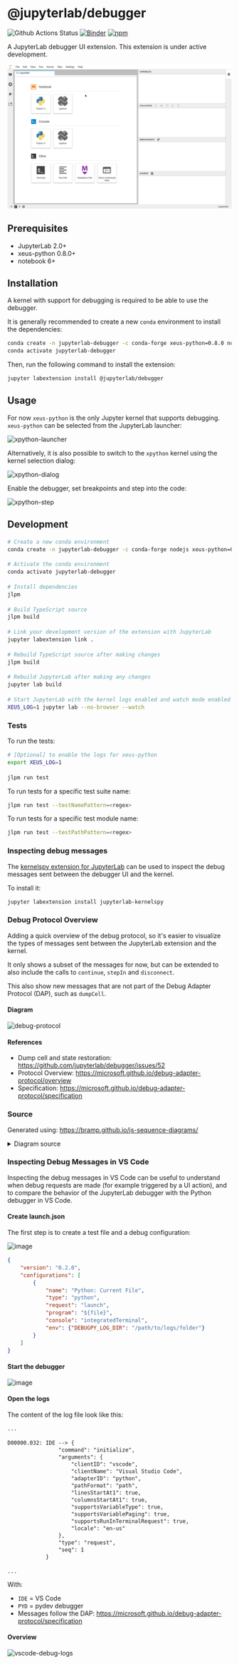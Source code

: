 # @jupyterlab/debugger

![Github Actions Status](https://github.com/jupyterlab/debugger/workflows/Tests/badge.svg)
[![Binder](https://mybinder.org/badge_logo.svg)](https://mybinder.org/v2/gh/jupyterlab/debugger/stable?urlpath=/lab/tree/examples/index.ipynb)
[![npm](https://img.shields.io/npm/v/@jupyterlab/debugger.svg)](https://www.npmjs.com/package/@jupyterlab/debugger)

A JupyterLab debugger UI extension. This extension is under active development.

![screencast](./screencast.gif)

## Prerequisites

- JupyterLab 2.0+
- xeus-python 0.8.0+
- notebook 6+

## Installation

A kernel with support for debugging is required to be able to use the debugger.

It is generally recommended to create a new `conda` environment to install the dependencies:

```bash
conda create -n jupyterlab-debugger -c conda-forge xeus-python=0.8.0 notebook=6 jupyterlab=2 ptvsd nodejs
conda activate jupyterlab-debugger
```

Then, run the following command to install the extension:

```bash
jupyter labextension install @jupyterlab/debugger
```

## Usage

For now `xeus-python` is the only Jupyter kernel that supports debugging. `xeus-python` can be selected from the JupyterLab launcher:

![xpython-launcher](https://user-images.githubusercontent.com/591645/75235047-f8080f00-57bb-11ea-80c1-d422b9ff4ad4.png)

Alternatively, it is also possible to switch to the `xpython` kernel using the kernel selection dialog:

![xpython-dialog](https://user-images.githubusercontent.com/591645/80113902-2bc8a080-8583-11ea-8a8c-c7c0932107ae.gif)

Enable the debugger, set breakpoints and step into the code:

![xpython-step](https://user-images.githubusercontent.com/591645/80114105-70ecd280-8583-11ea-82b1-ca2e84a4ae0f.gif)

## Development

```bash
# Create a new conda environment
conda create -n jupyterlab-debugger -c conda-forge nodejs xeus-python=0.8.0 ptvsd jupyterlab=2

# Activate the conda environment
conda activate jupyterlab-debugger

# Install dependencies
jlpm

# Build TypeScript source
jlpm build

# Link your development version of the extension with JupyterLab
jupyter labextension link .

# Rebuild TypeScript source after making changes
jlpm build

# Rebuild JupyterLab after making any changes
jupyter lab build

# Start JupyterLab with the kernel logs enabled and watch mode enabled
XEUS_LOG=1 jupyter lab --no-browser --watch
```

### Tests

To run the tests:

```bash
# [Optional] to enable the logs for xeus-python
export XEUS_LOG=1

jlpm run test
```

To run tests for a specific test suite name:

```bash
jlpm run test --testNamePattern=<regex>
```

To run tests for a specific test module name:

```bash
jlpm run test --testPathPattern=<regex>
```

### Inspecting debug messages

The [kernelspy extension for JupyterLab](https://github.com/vidartf/jupyterlab-kernelspy) can be used to inspect the debug messages sent between the debugger UI and the kernel.

To install it:

```bash
jupyter labextension install jupyterlab-kernelspy
```

### Debug Protocol Overview

Adding a quick overview of the debug protocol, so it's easier to visualize the types of messages sent between the JupyterLab extension and the kernel.

It only shows a subset of the messages for now, but can be extended to also include the calls to `continue`, `stepIn` and `disconnect`.

This also show new messages that are not part of the Debug Adapter Protocol (DAP), such as `dumpCell`.

#### Diagram

![debug-protocol](https://user-images.githubusercontent.com/591645/71578708-926c0f00-2af9-11ea-81cf-dab838f3dc76.png)

#### References

- Dump cell and state restoration: https://github.com/jupyterlab/debugger/issues/52
- Protocol Overview: https://microsoft.github.io/debug-adapter-protocol/overview
- Specification: https://microsoft.github.io/debug-adapter-protocol/specification

### Source

Generated using: https://bramp.github.io/js-sequence-diagrams/

<details><summary>Diagram source</summary>
<pre>
user->JupyterLab: open notebook

JupyterLab->kernel: kernel_info_request

kernel->JupyterLab: kernel_info_reply

JupyterLab->JupyterLab: check 'debugger' key

JupyterLab->user: show toggle button\nif 'debugger'

user->JupyterLab: enable debugging

JupyterLab->kernel: debugInfo request

kernel->JupyterLab: debugInfo response

user->JupyterLab: start debugger

JupyterLab->kernel: initialize request

kernel->JupyterLab: initialize response

JupyterLab->kernel: attach request

kernel->JupyterLab: attach response

Note right of kernel: debugger started

user->JupyterLab: add breakpoints\n(click on gutters)

JupyterLab->kernel: dumpCell request

kernel->JupyterLab: dumpCell response

JupyterLab->kernel: setBreakpoints request

kernel->JupyterLab: breakpoints response

JupyterLab->kernel: configurationDone request

kernel->JupyterLab: configurationDone response

user->JupyterLab: execute cell\n(Ctrl-Enter)

JupyterLab->kernel: requestExecute

kernel->kernel: execute code

kernel->kernel: hit breakpoint

kernel-->JupyterLab: stopped event

JupyterLab->kernel: stackTrace request

kernel->JupyterLab: stackTrace response

JupyterLab->user: show current line

JupyterLab->kernel: scopes request

kernel->JupyterLab: scopes response

JupyterLab->kernel: variables request

kernel->JupyterLab: variables response

JupyterLab->user: show variables

user->JupyterLab: step in deleted cell code

JupyterLab->kernel: stepIn request

kernel-->JupyterLab: stopped event

JupyterLab->JupyterLab: search for code matching\nsource path

JupyterLab->kernel: source request

kernel->JupyterLab: source response

JupyterLab->user: show source for current path

Note right of kernel: debug session

user->JupyterLab: disable debugging

JupyterLab->kernel: disconnect request

Note right of kernel: debugger stopped

kernel->JupyterLab: disconnect response

JupyterLab->JupyterLab: clear debugging UI for\nthe notebook
</pre>
</details>

### Inspecting Debug Messages in VS Code

Inspecting the debug messages in VS Code can be useful to understand when debug requests are made (for example triggered by a UI action), and to compare the behavior of the JupyterLab debugger with the Python debugger in VS Code.

#### Create launch.json

The first step is to create a test file and a debug configuration:

![image](https://user-images.githubusercontent.com/591645/67576994-eb0cdd80-f73f-11e9-991f-ebea35669664.png)

```json
{
    "version": "0.2.0",
    "configurations": [
        {
            "name": "Python: Current File",
            "type": "python",
            "request": "launch",
            "program": "${file}",
            "console": "integratedTerminal",
            "env": {"DEBUGPY_LOG_DIR": "/path/to/logs/folder"}
        }
    ]
}
```

#### Start the debugger

![image](https://user-images.githubusercontent.com/591645/67576928-d3355980-f73f-11e9-84e7-6d23c2cc365c.png)

#### Open the logs

The content of the log file look like this:

```
...

D00000.032: IDE --> {
                "command": "initialize",
                "arguments": {
                    "clientID": "vscode",
                    "clientName": "Visual Studio Code",
                    "adapterID": "python",
                    "pathFormat": "path",
                    "linesStartAt1": true,
                    "columnsStartAt1": true,
                    "supportsVariableType": true,
                    "supportsVariablePaging": true,
                    "supportsRunInTerminalRequest": true,
                    "locale": "en-us"
                },
                "type": "request",
                "seq": 1
            }

...
```

With:

- `IDE` = VS Code
- `PYD` = pydev debugger
- Messages follow the DAP: https://microsoft.github.io/debug-adapter-protocol/specification

#### Overview

![vscode-debug-logs](https://user-images.githubusercontent.com/591645/67577219-61a9db00-f740-11e9-8240-2332599c0058.gif)
